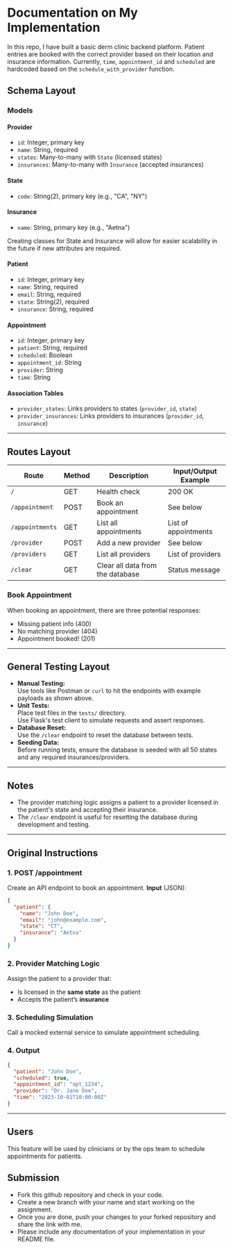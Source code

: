 # Documentation on My Implementation

In this repo, I have built a basic derm clinic backend platform. Patient entries are booked with the correct provider based on their location and insurance information. Currently, `time`, `appointment_id` and `scheduled` are hardcoded based on the `schedule_with_provider` function.

## Schema Layout

### Models

#### Provider
- `id`: Integer, primary key
- `name`: String, required
- `states`: Many-to-many with `State` (licensed states)
- `insurances`: Many-to-many with `Insurance` (accepted insurances)

#### State
- `code`: String(2), primary key (e.g., "CA", "NY")

#### Insurance
- `name`: String, primary key (e.g., "Aetna")

Creating classes for State and Insurance will allow for easier scalability in the future if new attributes are required.

#### Patient
- `id`: Integer, primary key
- `name`: String, required
- `email`: String, required
- `state`: String(2), required
- `insurance`: String, required

#### Appointment
- `id`: Integer, primary key
- `patient`: String, required
- `scheduled`: Boolean
- `appointment_id`: String
- `provider`: String
- `time`: String

#### Association Tables
- `provider_states`: Links providers to states (`provider_id`, `state`)
- `provider_insurances`: Links providers to insurances (`provider_id`, `insurance`)

---

## Routes Layout

| Route                | Method | Description                                 | Input/Output Example                |
|----------------------|--------|---------------------------------------------|-------------------------------------|
| `/`                  | GET    | Health check                                | 200 OK                             |
| `/appointment`       | POST   | Book an appointment                        | See below                          |
| `/appointments`      | GET    | List all appointments                      | List of appointments               |
| `/provider`          | POST   | Add a new provider                         | See below                          |
| `/providers`         | GET    | List all providers                         | List of providers                  |
| `/clear`             | GET    | Clear all data from the database           | Status message                     |

### Book Appointment

When booking an appointment, there are three potential responses:
- Missing patient info (400)
- No matching provider (404)
- Appointment booked! (201)

---

## General Testing Layout

- **Manual Testing:**  
  Use tools like Postman or `curl` to hit the endpoints with example payloads as shown above.
- **Unit Tests:**  
  Place test files in the `tests/` directory.  
  Use Flask's test client to simulate requests and assert responses.
- **Database Reset:**  
  Use the `/clear` endpoint to reset the database between tests.
- **Seeding Data:**  
  Before running tests, ensure the database is seeded with all 50 states and any required insurances/providers.

---

## Notes

- The provider matching logic assigns a patient to a provider licensed in the patient's state and accepting their insurance.
- The `/clear` endpoint is useful for resetting the database during development and testing.

---

## Original Instructions

### 1. **POST /appointment**
Create an API endpoint to book an appointment.
**Input** (JSON):
```json
{
  "patient": {
    "name": "John Doe",
    "email": "john@example.com",
    "state": "CT",
    "insurance": "Aetna"
  }
}
```

### 2. **Provider Matching Logic**
Assign the patient to a provider that:
- Is licensed in the **same state** as the patient
- Accepts the patient’s **insurance**

### 3. **Scheduling Simulation**
Call a mocked external service to simulate appointment scheduling.

### 4. **Output**
```json
{
  "patient": "John Doe",
  "scheduled": true,
  "appointment_id": "apt_1234",
  "provider": "Dr. Jane Doe",
  "time": "2023-10-01T10:00:00Z"
}
```

---

## Users
This feature will be used by clinicians or by the ops team to schedule appointments for patients.

## Submission
- Fork this github repository and check in your code.
- Create a new branch with your name and start working on the assignment.
- Once you are done, push your changes to your forked repository and share the link with me.
- Please include any documentation of your implementation in your README file.
